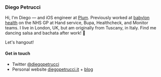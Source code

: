 ### Diego Petrucci

Hi, I'm Diego — and iOS engineer at [Plum](https://withplum.com). Previously worked at [babylon health](https://www.babylonhealth.com) on the NHS GP at Hand service, Bupa, Healthcheck, and Monitor teams. I live in London, UK, but am originally from Tuscany, in Italy. Find me dancing salsa and bachata after work! 💃

Let's hangout!

#### Get in touch
* Twitter [@diegopetrucci](https://twitter.com/diegopetrucci)
* Personal website [diegopetrucci.it](http://www.diegopetrucci.it) + [blog](https://diegopetrucci.it/blog)

<!--
**diegopetrucci/diegopetrucci** is a ✨ _special_ ✨ repository because its `README.md` (this file) appears on your GitHub profile.

Here are some ideas to get you started:

- 🔭 I’m currently working on ...
- 🌱 I’m currently learning ...
- 👯 I’m looking to collaborate on ...
- 🤔 I’m looking for help with ...
- 💬 Ask me about ...
- 📫 How to reach me: ...
- 😄 Pronouns: ...
- ⚡ Fun fact: ...
-->
